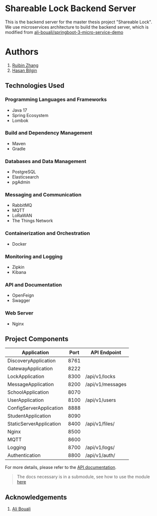 # Shareable Lock Backend Server

This is the backend server for the master thesis project "Shareable Lock".
We use microservices architecture to build the backend server, which is modified from
[ali-bouali/springboot-3-micro-service-demo](https://github.com/ali-bouali/springboot-3-micro-service-demo)

# Authors

1. [Ruibin Zhang](https://github.com/devruibin)
2. [Hasan Bilgin](https://github.com/hasancpp)

## Technologies Used

### Programming Languages and Frameworks
- Java 17
- Spring Ecosystem
- Lombok

### Build and Dependency Management
- Maven
- Gradle

### Databases and Data Management
- PostgreSQL
- Elasticsearch
- pgAdmin

### Messaging and Communication
- RabbitMQ
- MQTT
- LoRaWAN
- The Things Network

### Containerization and Orchestration
- Docker

### Monitoring and Logging
- Zipkin
- Kibana

### API and Documentation
- OpenFeign
- Swagger

### Web Server
- Nginx


## Project Components


  | Application               | Port  | API Endpoint               |
  |---------------------------|-------|----------------------------|
  | DiscoveryApplication      | 8761  |                            |
  | GatewayApplication        | 8222  |                            |
  | LockApplication           | 8300  | /api/v1/locks              |
  | MessageApplication        | 8200  | /api/v1/messages           |
  | SchoolApplication         | 8070  |                            |
  | UserApplication           | 8100  | /api/v1/users              |
  | ConfigServerApplication   | 8888  |                            |
  | StudentApplication        | 8090  |                            |
  | StaticServerApplication   | 8400  | /api/v1/files/             |
  | Nginx                     | 8500  |                            |
  | MQTT                      | 8600  |                            |
  | Logging                   | 8700  | /api/v1/logs/              |
  | Authentication            | 8800  | /api/v1/auth/              |

For more details, please refer to the [API documentation](https://devruibin.github.io/ShareableLockDocs/apis.html).


> The docs necessary is in a submodule, see how to use the module [here](https://devruibin.github.io/ShareableLockDocs/submodule.html)

## Acknowledgements

1. [Ali Bouali](https://github.com/ali-bouali)